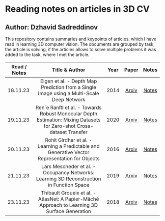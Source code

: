# Reading notes on articles in 3D CV
## Author: Dzhavid Sadreddinov
This repository contains summaries and keypoints of articles, which I have read in learning 3D computer vision. 
The documents are grouped by task, the article is solving, if the articles allows to solve multiple problems it was added to the task, where I met the article. 

| Read / Notes  | Title  & Author  | Year | Paper  |  Notes |
| ------ |:-------------:|  :-----:| :-----:|  :-----:|
18.11.23 | Eigen et al. - Depth Map Prediction from a Single Image using a Multi-Scale Deep Network | 2014 | [Arxiv](https://arxiv.org/pdf/1406.2283.pdf) | [Notes](depth-estimation/%20Depth%20Map%20Prediction%20from%20a%20Single%20Image%20using%20a%20Multi-Scale%20Deep%20Network/notes.md)
19.11.23 | Ren´e Ranftl et al. - Towards Robust Monocular Depth Estimation: Mixing Datasets for Zero-shot Cross-dataset Transfer | 2020 | [Arxiv](https://arxiv.org/pdf/1907.01341.pdf) | [Notes](depth-estimation/Towards%20Robust%20Monocular%20Depth%20Estimation:%20Mixing%20Datasets%20for%20Zero-shot%20Cross-dataset%20Transfer/notes.md)
20.11.23 | Rohit Girdhar et al. - Learning a Predictable and Generative Vector Representation for Objects | 2016 | [Arxiv](https://arxiv.org/pdf/1603.08637.pdf) | [Notes](single-image-to-3d/Learning%20a%20Predictable%20and%20Generative%20Vector%20Representation%20for%20Objects/notes.md)
21.11.23 | Lars Mescheder et al. - Occupancy Networks: Learning 3D Reconstruction in Function Space | 2019 | [Arxiv](https://arxiv.org/pdf/1812.03828.pdf) | [Notes](single-image-to-3d/Occupancy%20Networks:%20Learning%203D%20Reconstruction%20in%20Function%20Space/notes.md)
23.11.23 | Thibault Groueix et al. - AtlasNet: A Papier-Mâché Approach to Learning 3D Surface Generation | 2018 | [Arxiv](https://arxiv.org/pdf/1802.05384.pdf) | [Notes](single-image-to-3d/AtlasNet:%20A%20Papier-Mâché%20Approach%20to%20Learning%203D%20Surface%20Generation/notes.md)